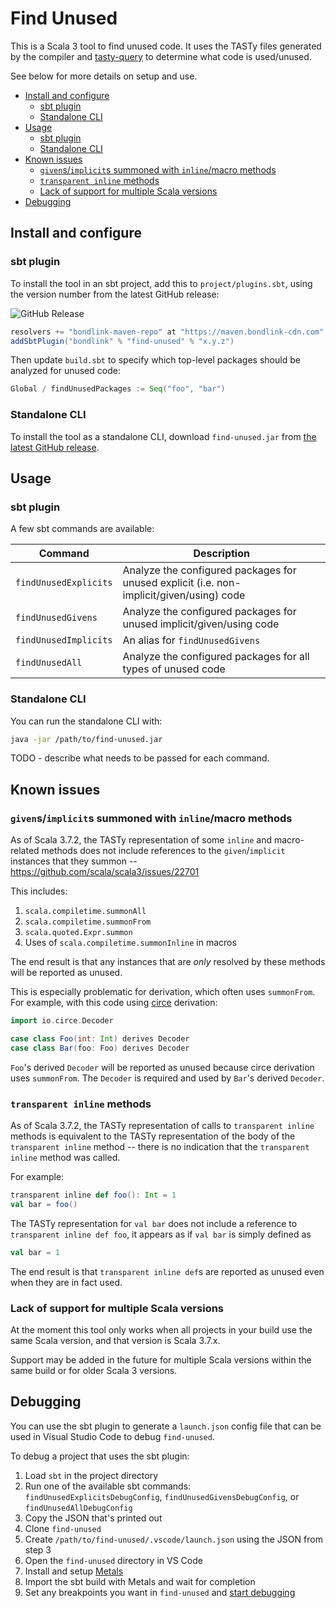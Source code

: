 # Find Unused

This is a Scala 3 tool to find unused code. It uses the TASTy files generated by the compiler and
[tasty-query](https://github.com/scalacenter/tasty-query) to determine what code is used/unused.

See below for more details on setup and use.

<!-- START doctoc generated TOC please keep comment here to allow auto update -->
<!-- DON'T EDIT THIS SECTION, INSTEAD RE-RUN doctoc TO UPDATE -->

- [Install and configure](#install-and-configure)
  - [sbt plugin](#sbt-plugin)
  - [Standalone CLI](#standalone-cli)
- [Usage](#usage)
  - [sbt plugin](#sbt-plugin-1)
  - [Standalone CLI](#standalone-cli-1)
- [Known issues](#known-issues)
  - [`given`s/`implicit`s summoned with `inline`/macro methods](#givensimplicits-summoned-with-inlinemacro-methods)
  - [`transparent inline` methods](#transparent-inline-methods)
  - [Lack of support for multiple Scala versions](#lack-of-support-for-multiple-scala-versions)
- [Debugging](#debugging)

<!-- END doctoc generated TOC please keep comment here to allow auto update -->

## Install and configure

### sbt plugin

To install the tool in an sbt project, add this to `project/plugins.sbt`, using the version number from the latest
GitHub release:

![GitHub Release](https://img.shields.io/github/v/release/mblink/find-unused)

```scala
resolvers += "bondlink-maven-repo" at "https://maven.bondlink-cdn.com"
addSbtPlugin("bondlink" % "find-unused" % "x.y.z")
```

Then update `build.sbt` to specify which top-level packages should be analyzed for unused code:

```scala
Global / findUnusedPackages := Seq("foo", "bar")
```

### Standalone CLI

To install the tool as a standalone CLI, download `find-unused.jar` from
[the latest GitHub release](https://github.com/mblink/find-unused/releases/latest).

## Usage

### sbt plugin

A few sbt commands are available:

|Command|Description|
|---|---|
|`findUnusedExplicits`|Analyze the configured packages for unused explicit (i.e. non-implicit/given/using) code|
|`findUnusedGivens`|Analyze the configured packages for unused implicit/given/using code|
|`findUnusedImplicits`|An alias for `findUnusedGivens`|
|`findUnusedAll`|Analyze the configured packages for all types of unused code|

### Standalone CLI

You can run the standalone CLI with:

```bash
java -jar /path/to/find-unused.jar
```

TODO - describe what needs to be passed for each command.

## Known issues

### `given`s/`implicit`s summoned with `inline`/macro methods

As of Scala 3.7.2, the TASTy representation of some `inline` and macro-related methods does not include references to
the `given`/`implicit` instances that they summon -- https://github.com/scala/scala3/issues/22701

This includes:

1. `scala.compiletime.summonAll`
2. `scala.compiletime.summonFrom`
3. `scala.quoted.Expr.summon`
4. Uses of `scala.compiletime.summonInline` in macros

The end result is that any instances that are _only_ resolved by these methods will be reported as unused.

This is especially problematic for derivation, which often uses `summonFrom`. For example, with this code using
[circe](https://github.com/circe/circe) derivation:

```scala
import io.circe.Decoder

case class Foo(int: Int) derives Decoder
case class Bar(foo: Foo) derives Decoder
```

`Foo`'s derived `Decoder` will be reported as unused because circe derivation uses `summonFrom`. The `Decoder` is
required and used by `Bar`'s derived `Decoder`.

### `transparent inline` methods

As of Scala 3.7.2, the TASTy representation of calls to `transparent inline` methods is equivalent to the TASTy
representation of the body of the `transparent inline` method -- there is no indication that the `transparent inline`
method was called.

For example:

```scala
transparent inline def foo(): Int = 1
val bar = foo()
```

The TASTy representation for `val bar` does not include a reference to `transparent inline def foo`, it appears as if
`val bar` is simply defined as

```scala
val bar = 1
```

The end result is that `transparent inline def`s are reported as unused even when they are in fact used.

### Lack of support for multiple Scala versions

At the moment this tool only works when all projects in your build use the same Scala version, and that version is
Scala 3.7.x.

Support may be added in the future for multiple Scala versions within the same build or for older Scala 3 versions.

## Debugging

You can use the sbt plugin to generate a `launch.json` config file that can be used in Visual Studio Code to debug `find-unused`.

To debug a project that uses the sbt plugin:

1. Load `sbt` in the project directory
2. Run one of the available sbt commands: `findUnusedExplicitsDebugConfig`, `findUnusedGivensDebugConfig`, or `findUnusedAllDebugConfig`
3. Copy the JSON that's printed out
4. Clone `find-unused`
5. Create `/path/to/find-unused/.vscode/launch.json` using the JSON from step 3
6. Open the `find-unused` directory in VS Code
7. Install and setup [Metals](https://scalameta.org/metals/docs/editors/vscode)
8. Import the sbt build with Metals and wait for completion
9. Set any breakpoints you want in `find-unused` and [start debugging](https://code.visualstudio.com/docs/debugtest/debugging#_start-a-debugging-session)
